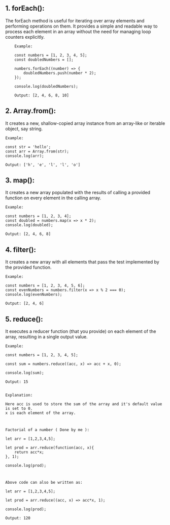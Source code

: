  ## 1. forEach():

The forEach method is useful for iterating over array elements and performing operations on them. It provides a simple and readable way to process each element in an array without the need for managing loop counters explicitly.

        Example:

        const numbers = [1, 2, 3, 4, 5];
        const doubledNumbers = [];

        numbers.forEach((number) => {
            doubledNumbers.push(number * 2);
        });

        console.log(doubledNumbers);

        Output: [2, 4, 6, 8, 10]


## 2. Array.from():

It creates a new, shallow-copied array instance from an array-like or iterable object, say string.


    Example:

    const str = 'hello';
    const arr = Array.from(str);
    console.log(arr);

    Output: ['h', 'e', 'l', 'l', 'o']



## 3. map():

It creates a new array populated with the results of calling a provided function on every element in the calling array.

    Example:

    const numbers = [1, 2, 3, 4];
    const doubled = numbers.map(x => x * 2);
    console.log(doubled);

    Output: [2, 4, 6, 8]

## 4. filter():
It creates a new array with all elements that pass the test implemented by the provided function.

    Example:

    const numbers = [1, 2, 3, 4, 5, 6];
    const evenNumbers = numbers.filter(x => x % 2 === 0);
    console.log(evenNumbers);

    Output: [2, 4, 6]


## 5. reduce():
It executes a reducer function (that you provide) on each element of the array, resulting in a single output value.


    Example:

    const numbers = [1, 2, 3, 4, 5];

    const sum = numbers.reduce((acc, x) => acc + x, 0);

    console.log(sum);

    Output: 15


    Explanation:

    Here acc is used to store the sum of the array and it's default value is set to 0.
    x is each element of the array.

#

    Factorial of a number ( Done by me ):

    let arr = [1,2,3,4,5];

    let prod = arr.reduce(function(acc, x){
        return acc*x;
    }, 1);

    console.log(prod);

#
    Above code can also be written as:

    let arr = [1,2,3,4,5];

    let prod = arr.reduce((acc, x) => acc*x, 1);

    console.log(prod);

    Output: 120